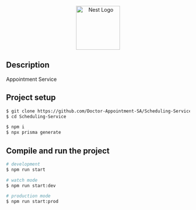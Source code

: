 <p align="center">
  <a href="http://nestjs.com/" target="blank"><img src="https://nestjs.com/img/logo-small.svg" width="120" alt="Nest Logo" /></a>
</p>

[circleci-image]: https://img.shields.io/circleci/build/github/nestjs/nest/master?token=abc123def456
[circleci-url]: https://circleci.com/gh/nestjs/nest

## Description

Appointment Service

## Project setup

```bash
$ git clone https://github.com/Doctor-Appointment-SA/Scheduling-Service.git
$ cd Scheduling-Service

$ npm i
$ npx prisma generate
```

## Compile and run the project

```bash
# development
$ npm run start

# watch mode
$ npm run start:dev

# production mode
$ npm run start:prod
```
